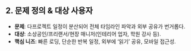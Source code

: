 ## 2. 문제 정의 & 대상 사용자

- **문제**: 다프로젝트 일정이 분산되어 전체 타임라인 파악과 외부 공유가 번거롭다.
- **대상**: 소상공인/프리랜서/현장 매니저(인테리어 업자, 학원 강사 등).
- **핵심 니즈**: 빠른 로딩, 단순한 반복 일정, 외부에 ‘읽기’ 공유, 모바일 접근성.
